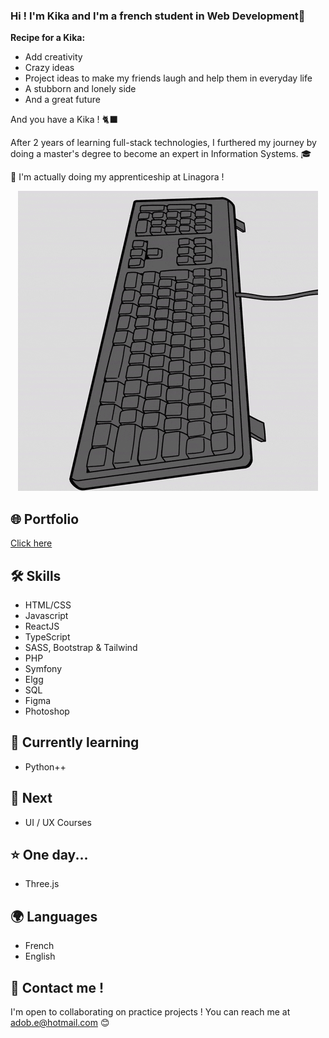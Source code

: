 ### Hi ! I'm Kika and I'm a french student in Web Development👋


**Recipe for a Kika:**
- Add creativity 
- Crazy ideas 
- Project ideas to make my friends laugh and help them in everyday life 
- A stubborn and lonely side
- And a great future

And you have a Kika ! 🐈‍⬛

After 2 years of learning full-stack technologies, I furthered my journey by doing a master's degree to become an expert in Information Systems. 🎓

🚀 I'm actually doing my apprenticeship at Linagora ! 

<p align="center">
  <img src="https://github.com/Coussecousse/Coussecousse/blob/main/giphy.gif" alt="Pingouin image"/>
</p>


## 🌐 Portfolio
<a href="https://erika-s-portfolio-fr.netlify.app/" target="_blank">Click here</a>

## 🛠️ Skills 
- HTML/CSS
- Javascript
- ReactJS
- TypeScript
- SASS, Bootstrap & Tailwind
- PHP
- Symfony
- Elgg
- SQL
- Figma
- Photoshop

## 🧠 Currently learning 
- Python++

## 🎯 Next 
- UI / UX Courses
  
## ⭐️ One day...
- Three.js

## 🌍 Languages
- French
- English

## 📧 Contact me ! 
I'm open to collaborating on practice projects ! You can reach me at <a href="mailto:adob.e@hotmail.com">adob.e@hotmail.com</a> 😊
